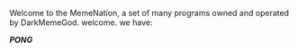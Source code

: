Welcome to the MemeNation, a set of many programs owned and operated by DarkMemeGod. welcome.
we have:

***PONG***
